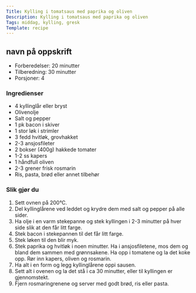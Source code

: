 ```yaml
---
Title: Kylling i tomatsaus med paprika og oliven
Description: Kylling i tomatsaus med paprika og oliven
Tags: middag, kylling, gresk
Template: recipe
---
```

## navn på oppskrift
<!-- ![Naan bread](%assets_url%/naan.jpg) -->

- Forberedelser: 20 minutter
- Tilberedning: 30 minutter
- Porsjoner: 4

### Ingredienser
<!-- for eksempel - 7g tørrgjær -->

- 4 kyllinglår eller bryst
- Olivenolje
- Salt og pepper
- 1 pk bacon i skiver
- 1 stor løk i strimler
- 3 fedd hvitløk, grovhakket
- 2-3 ansjosfileter
- 2 bokser (400g) hakkede tomater
- 1-2 ss kapers
- 1 håndfull oliven
- 2-3 grener frisk rosmarin
- Ris, pasta, brød eller annet tilbehør

### Slik gjør du

1. Sett ovnen på 200&deg;C.
2. Del kyllinglårene ved leddet og krydre dem med salt og pepper på alle sider.
3. Ha olje i en varm stekepanne og stek kyllingen i 2-3 minutter på hver side slik at den får litt farge.
4. Stek bacon i stekepannen til det får litt farge.
5. Stek løken til den blir myk.
6. Stek paprika og hvitløk i noen minutter. Ha i ansjosfiletene, mos dem og bland dem sammen med grønnsakene. Ha opp i tomatene og la det koke opp. Rør inn kapers, oliven og rosmarin.
7. Ha alt i en form og legg kyllinglårene oppi sausen.
8. Sett alt i ovenen og la det stå i ca 30 minutter, eller til kyllingen er gjennomstekt.
9. Fjern rosmaringrenene og server med godt brød, ris eller pasta.
